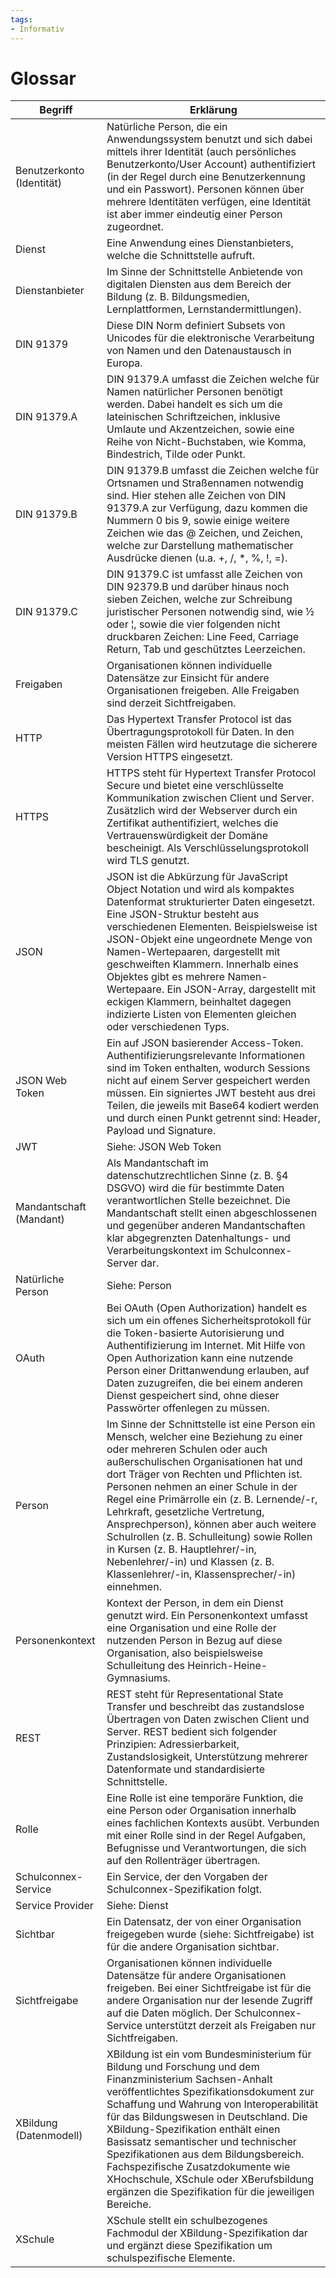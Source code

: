 ```yaml
---
tags:
- Informativ
---
```

# Glossar

Begriff | Erklärung
--- | ---
Benutzerkonto (Identität) | Natürliche Person, die ein Anwendungssystem benutzt und sich dabei mittels ihrer Identität (auch persönliches Benutzerkonto/User Account) authentifiziert (in der Regel durch eine Benutzerkennung und ein Passwort). Personen können über mehrere Identitäten verfügen, eine Identität ist aber immer eindeutig einer Person zugeordnet.
Dienst | Eine Anwendung eines Dienstanbieters, welche die Schnittstelle aufruft.
Dienstanbieter | Im Sinne der Schnittstelle Anbietende von digitalen Diensten aus dem Bereich der Bildung (z. B. Bildungsmedien, Lernplattformen, Lernstandermittlungen).
DIN 91379 | Diese DIN Norm definiert Subsets von Unicodes für die elektronische Verarbeitung von Namen und den Datenaustausch in Europa.
DIN 91379.A | DIN 91379.A umfasst die Zeichen welche für Namen natürlicher Personen benötigt werden. Dabei handelt es sich um die lateinischen Schriftzeichen, inklusive Umlaute und Akzentzeichen, sowie eine Reihe von Nicht-Buchstaben, wie Komma, Bindestrich, Tilde oder Punkt.
DIN 91379.B | DIN 91379.B umfasst die Zeichen welche für Ortsnamen und Straßennamen notwendig sind. Hier stehen alle Zeichen von DIN 91379.A zur Verfügung, dazu kommen die Nummern 0 bis 9, sowie einige weitere Zeichen wie das @ Zeichen, und Zeichen, welche zur Darstellung mathematischer Ausdrücke dienen (u.a. +, /, *, %, !, =).
DIN 91379.C | DIN 91379.C ist umfasst alle Zeichen von DIN 92379.B und darüber hinaus noch sieben Zeichen, welche zur Schreibung juristischer Personen notwendig sind, wie ½ oder ¦, sowie die vier folgenden nicht druckbaren Zeichen: Line Feed, Carriage Return, Tab und geschütztes Leerzeichen.
Freigaben | Organisationen können individuelle Datensätze zur Einsicht für andere Organisationen freigeben. Alle Freigaben sind derzeit Sichtfreigaben.
HTTP | Das Hypertext Transfer Protocol ist das Übertragungsprotokoll für Daten. In den meisten Fällen wird heutzutage die sicherere Version HTTPS eingesetzt.
HTTPS | HTTPS steht für Hypertext Transfer Protocol Secure und bietet eine verschlüsselte Kommunikation zwischen Client und Server. Zusätzlich wird der Webserver durch ein Zertifikat authentifiziert, welches die Vertrauenswürdigkeit der Domäne bescheinigt. Als Verschlüsselungsprotokoll wird TLS genutzt.
JSON | JSON ist die Abkürzung für JavaScript Object Notation und wird als kompaktes Datenformat strukturierter Daten eingesetzt. Eine JSON-Struktur besteht aus verschiedenen Elementen. Beispielsweise ist JSON-Objekt eine ungeordnete Menge von Namen-Wertepaaren, dargestellt mit geschweiften Klammern. Innerhalb eines Objektes gibt es mehrere Namen-Wertepaare. Ein JSON-Array, dargestellt mit eckigen Klammern, beinhaltet dagegen indizierte Listen von Elementen gleichen oder verschiedenen Typs.
JSON Web Token | Ein auf JSON basierender Access-Token. Authentifizierungsrelevante Informationen sind im Token enthalten, wodurch Sessions nicht auf einem Server gespeichert werden müssen. Ein signiertes JWT besteht aus drei Teilen, die jeweils mit Base64 kodiert werden und durch einen Punkt getrennt sind: Header, Payload und Signature.
JWT | Siehe: JSON Web Token
Mandantschaft (Mandant) | Als Mandantschaft im datenschutzrechtlichen Sinne (z. B. §4 DSGVO) wird die für bestimmte Daten verantwortlichen Stelle bezeichnet. Die Mandantschaft stellt einen abgeschlossenen und gegenüber anderen Mandantschaften klar abgegrenzten Datenhaltungs- und Verarbeitungskontext im Schulconnex-Server dar.
Natürliche Person | Siehe: Person
OAuth | Bei OAuth (Open Authorization) handelt es sich um ein offenes Sicherheitsprotokoll für die Token-basierte Autorisierung und Authentifizierung im Internet. Mit Hilfe von Open Authorization kann eine nutzende Person einer Drittanwendung erlauben, auf Daten zuzugreifen, die bei einem anderen Dienst gespeichert sind, ohne dieser Passwörter offenlegen zu müssen.
Person | Im Sinne der Schnittstelle ist eine Person ein Mensch, welcher eine Beziehung zu einer oder mehreren Schulen oder auch außerschulischen Organisationen hat und dort Träger von Rechten und Pflichten ist. Personen nehmen an einer Schule in der Regel eine Primärrolle ein (z. B. Lernende/-r, Lehrkraft, gesetzliche Vertretung, Ansprechperson), können aber auch weitere Schulrollen (z. B. Schulleitung) sowie Rollen in Kursen (z. B. Hauptlehrer/-in, Nebenlehrer/-in) und Klassen (z. B. Klassenlehrer/-in, Klassensprecher/-in) einnehmen.
Personenkontext | Kontext der Person, in dem ein Dienst genutzt wird. Ein Personenkontext umfasst eine Organisation und eine Rolle der nutzenden Person in Bezug auf diese Organisation, also beispielsweise Schulleitung des Heinrich-Heine-Gymnasiums.
REST | REST steht für Representational State Transfer und beschreibt das zustandslose Übertragen von Daten zwischen Client und Server. REST bedient sich folgender Prinzipien: Adressierbarkeit, Zustandslosigkeit, Unterstützung mehrerer Datenformate und standardisierte Schnittstelle.
Rolle | Eine Rolle ist eine temporäre Funktion, die eine Person oder Organisation innerhalb eines fachlichen Kontexts ausübt. Verbunden mit einer Rolle sind in der Regel Aufgaben, Befugnisse und Verantwortungen, die sich auf den Rollenträger übertragen.
Schulconnex-Service | Ein Service, der den Vorgaben der Schulconnex-Spezifikation folgt.
Service Provider | Siehe: Dienst
Sichtbar | Ein Datensatz, der von einer Organisation freigegeben wurde (siehe: Sichtfreigabe) ist für die andere Organisation sichtbar.
Sichtfreigabe | Organisationen können individuelle Datensätze für andere Organisationen freigeben. Bei einer Sichtfreigabe ist für die andere Organisation nur der lesende Zugriff auf die Daten möglich. Der Schulconnex-Service unterstützt derzeit als Freigaben nur Sichtfreigaben.
XBildung (Datenmodell) | XBildung ist ein vom Bundesministerium für Bildung und Forschung und dem Finanzministerium Sachsen-Anhalt veröffentlichtes Spezifikationsdokument zur Schaffung und Wahrung von Interoperabilität für das Bildungswesen in Deutschland. Die XBildung-Spezifikation enthält einen Basissatz semantischer und technischer Spezifikationen aus dem Bildungsbereich. Fachspezifische Zusatzdokumente wie XHochschule, XSchule oder XBerufsbildung ergänzen die Spezifikation für die jeweiligen Bereiche.
XSchule | XSchule stellt ein schulbezogenes Fachmodul der XBildung-Spezifikation dar und ergänzt diese Spezifikation um schulspezifische Elemente.